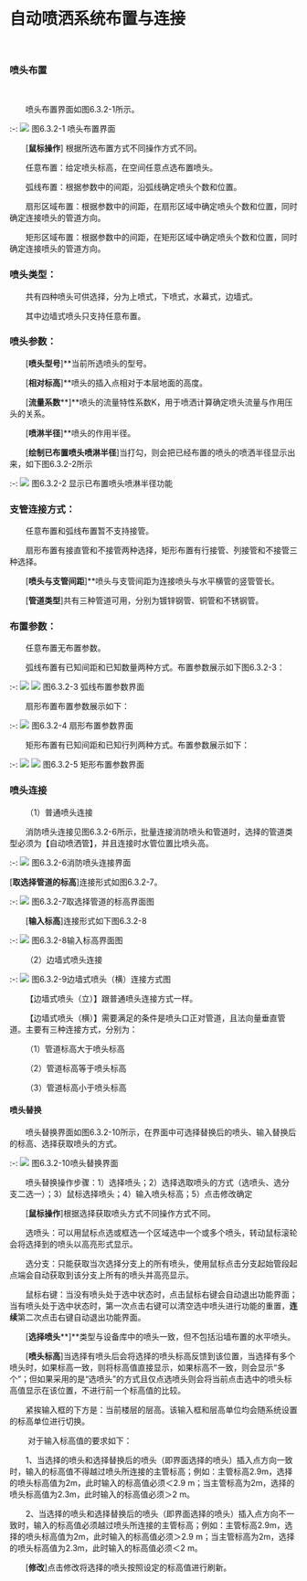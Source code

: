 
# 自动喷洒系统布置与连接
<br/>

### 喷头布置
<br/>

&emsp;&emsp;喷头布置界面如图6.3.2-1所示。
<br/>

:-: ![](images/296.png)
图6.3.2-1 喷头布置界面

&emsp;&emsp;[**鼠标操作**\] 根据所选布置方式不同操作方式不同。

&emsp;&emsp;任意布置：给定喷头标高，在空间任意点选布置喷头。

&emsp;&emsp;弧线布置：根据参数中的间距，沿弧线确定喷头个数和位置。

&emsp;&emsp;扇形区域布置：根据参数中的间距，在扇形区域中确定喷头个数和位置，同时确定连接喷头的管道方向。

&emsp;&emsp;矩形区域布置：根据参数中的间距，在矩形区域中确定喷头个数和位置，同时确定连接喷头的管道方向。

### 喷头类型：

&emsp;&emsp;共有四种喷头可供选择，分为上喷式，下喷式，水幕式，边墙式。

&emsp;&emsp;其中边墙式喷头只支持任意布置。

### 喷头参数：

&emsp;&emsp;[****喷头型号****\]**当前所选喷头的型号。

&emsp;&emsp;[****相对标高****\]**喷头的插入点相对于本层地面的高度。

&emsp;&emsp;[**流量系数****\]**喷头的流量特性系数K，用于喷洒计算确定喷头流量与作用压头的关系。

&emsp;&emsp;[****喷淋半径****\]**喷头的作用半径。

&emsp;&emsp;[****绘制已布置喷头喷淋半径****\]当打勾，则会把已经布置的喷头的喷洒半径显示出来，如下图6.3.2-2所示


:-: ![](images/297.png)
图6.3.2-2 显示已布置喷头喷淋半径功能

### 支管连接方式：

&emsp;&emsp;任意布置和弧线布置暂不支持接管。

&emsp;&emsp;扇形布置有接直管和不接管两种选择，矩形布置有行接管、列接管和不接管三种选择。

&emsp;&emsp;[****喷头与支管间距****\]**喷头与支管间距为连接喷头与水平横管的竖管管长。

&emsp;&emsp;[****管道类型****\]共有三种管道可用，分别为镀锌钢管、铜管和不锈钢管。

### 布置参数：

&emsp;&emsp;任意布置无布置参数。

&emsp;&emsp;弧线布置有已知间距和已知数量两种方式。布置参数展示如下图6.3.2-3：

:-: ![](images/298.png)    ![](images/299.png)
图6.3.2-3 弧线布置参数界面

&emsp;&emsp;扇形布置布置参数展示如下：

 
:-: ![](images/300.png)
图6.3.2-4 扇形布置参数界面

&emsp;&emsp;矩形布置有已知间距和已知行列两种方式。布置参数展示如下：


:-: ![](images/301.png)      ![](images/302.png)
图6.3.2-5 矩形布置参数界面

### **喷头连接**

&emsp;&emsp;（1）普通喷头连接

&emsp;&emsp;消防喷头连接见图6.3.2\-6所示，批量连接消防喷头和管道时，选择的管道类型必须为【自动喷洒管】，并且连接时水管位置比喷头高。

:-: ![](images/303.png)
图6.3.2\-6消防喷头连接界面

[**取选择管道的标高**\]连接形式如图6.3.2\-7。


:-: ![](images/304.png)
图6.3.2\-7取选择管道的标高界面图

&emsp;&emsp;[**输入标高**]连接形式如下图6.3.2\-8

:-: ![](images/305.png)
图6.3.2\-8输入标高界面图

&emsp;&emsp;（2）边墙式喷头连接


:-: ![](images/306.png)
图6.3.2\-9边墙式喷头（横）连接方式图

&emsp;&emsp;【边墙式喷头（立）】跟普通喷头连接方式一样。

&emsp;&emsp;【边墙式喷头（横）】需要满足的条件是喷头口正对管道，且法向量垂直管道。主要有三种连接方式，分别为：

&emsp;&emsp;（1）管道标高大于喷头标高

&emsp;&emsp;（2）管道标高等于喷头标高

&emsp;&emsp;（3）管道标高小于喷头标高

#### **喷头替换**

&emsp;&emsp;喷头替换界面如图6.3.2\-10所示，在界面中可选择替换后的喷头、输入替换后的标高、选择获取喷头的方式。

:-: ![](images/307.png)
图6.3.2\-10喷头替换界面

&emsp;&emsp;喷头替换操作步骤：1）选择喷头；2）选择选取喷头的方式（选喷头、选分支二选一）；3）鼠标选择喷头；4）输入喷头标高；5）点击修改确定

&emsp;&emsp;[**鼠标操作**\]根据选择获取喷头方式不同操作方式不同。

&emsp;&emsp;选喷头：可以用鼠标点选或框选一个区域选中一个或多个喷头，转动鼠标滚轮会将选择到的喷头以高亮形式显示。

&emsp;&emsp;选分支：只能获取当次选择分支上的所有喷头，使用鼠标点击分支起始管段起点端会自动获取到该分支上所有的喷头并高亮显示。

&emsp;&emsp;鼠标右键：当没有喷头处于选中状态时，点击鼠标右键会自动退出功能界面；当有喷头处于选中状态时，第一次点击右键可以清空选中喷头进行功能的重置，**连续**第二次点击右键自动退出功能界面。

&emsp;&emsp;\[**选择喷头****\]**类型与设备库中的喷头一致，但不包括沿墙布置的水平喷头。

&emsp;&emsp;[**喷头标高**\]当选择有喷头后会将选择的喷头标高反馈到该位置，当选择有多个喷头时，如果标高一致，则将标高值直接显示，如果标高不一致，则会显示“多个”；但如果采用的是“选喷头”的方式且仅点选喷头则会将当前点击选中的喷头标高值显示在该位置，不进行前一个标高值的比较。

&emsp;&emsp;紧挨输入框的下方是：当前楼层的层高。该输入框和层高单位均会随系统设置的标高单位进行切换。

&emsp;&emsp; 对于输入标高值的要求如下：

&emsp;&emsp;1、当选择的喷头和选择替换后的喷头（即界面选择的喷头）插入点方向一致时，输入的标高值不得越过喷头所连接的主管标高；例如：主管标高2.9m，选择的喷头标高值为2m，此时输入的标高值必须＜2.9 m；当主管标高为2m，选择的喷头标高值为2.3m，此时输入的标高值必须＞2 m。

&emsp;&emsp;2、当选择的喷头和选择替换后的喷头（即界面选择的喷头）插入点方向不一致时，输入的标高值必须越过喷头所连接的主管标高；例如：主管标高2.9m，选择的喷头标高值为2m，此时输入的标高值必须＞2.9 m；当主管标高为2m，选择的喷头标高值为2.3m，此时输入的标高值必须＜2 m。

&emsp;&emsp;[**修改**\]点击修改将选择的喷头按照设定的标高值进行刷新。